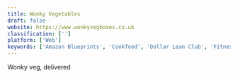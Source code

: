 ```yaml
---
title: Wonky Vegetables
draft: false 
website: https://www.wonkyvegboxes.co.uk
classification: ['']
platform: ['Web']
keywords: ['Amazon Blueprints', 'Cookfood', 'Dollar Lean Club', 'Fitness Point', 'FocusDep', 'Grub Market', 'Imperfect Produce', 'Impossible Burger', 'Intelex', 'Moon Tunes', 'PixFood', 'Plant Jammer', 'RecipeWriter', 'Shipt', 'Strong', 'Tasty the Cookbook', 'Teeny Recipes', 'Tradivegan', 'Wrkout']
---
```

Wonky veg, delivered